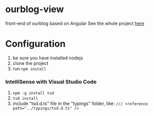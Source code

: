 # ourblog-view
front-end of ourblog based on Angular
See the whole project [here](https://github.com/0x2642/ourblog)

# Configuration
1. be sure you have installed nodejs
2. clone the project
3. run ```npm install```

### IntelliSense with Visual Studio Code
1. ```npm -g install tsd```
2. ```tsd install```
3. include "tsd.d.ts" file in the "typings" folder, like:
```/// <reference path="../typings/tsd.d.ts" />```